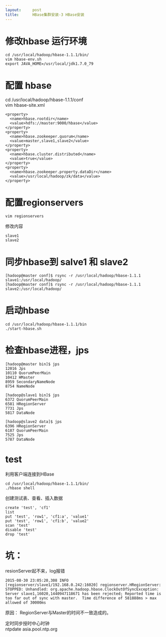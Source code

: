 ```yaml
---
layout:     post
title:      HBase集群安装-3 HBase安装
---
```

<div id="article_content" class="article_content clearfix csdn-tracking-statistics" data-pid="blog" data-mod="popu_307" data-dsm="post">
								            <div id="content_views" class="markdown_views prism-atom-one-dark">
							<!-- flowchart 箭头图标 勿删 -->
							<svg xmlns="http://www.w3.org/2000/svg" style="display: none;"><path stroke-linecap="round" d="M5,0 0,2.5 5,5z" id="raphael-marker-block" style="-webkit-tap-highlight-color: rgba(0, 0, 0, 0);"></path></svg>
							<h1 id="修改hbase-运行环境">修改hbase 运行环境</h1>

<pre><code>cd /usr/local/hadoop/hbase-1.1.1/bin/
vim hbase-env.sh
export JAVA_HOME=/usr/local/jdk1.7.0_79
</code></pre>

<h1 id="配置-hbase">配置 hbase</h1>

<p>cd /usr/local/hadoop/hbase-1.1.1/conf <br>
vim hbase-site.xml</p>

<pre><code>&lt;property&gt;  
  &lt;name&gt;hbase.rootdir&lt;/name&gt;
  &lt;value&gt;hdfs://master:9000/hbase&lt;/value&gt;
&lt;/property&gt;
&lt;property&gt;
  &lt;name&gt;hbase.zookeeper.quorum&lt;/name&gt;
  &lt;value&gt;master,slave1,slave2&lt;/value&gt;
&lt;/property&gt;
&lt;property&gt;
  &lt;name&gt;hbase.cluster.distributed&lt;/name&gt;
  &lt;value&gt;true&lt;/value&gt;
&lt;/property&gt;
&lt;property&gt;
  &lt;name&gt;hbase.zookeeper.property.dataDir&lt;/name&gt;
  &lt;value&gt;/usr/local/hadoop/zk/data&lt;/value&gt;
&lt;/property&gt;
</code></pre>

<h1 id="配置regionservers">配置regionservers</h1>

<pre><code>vim regionservers
</code></pre>

<p>修改内容</p>

<pre><code>slave1
slave2
</code></pre>

<h1 id="同步hbase到-salve1-和-slave2">同步hbase到 salve1 和 slave2</h1>

<pre><code>[hadoop@master conf]$ rsync -r /usr/local/hadoop/hbase-1.1.1 slave1:/usr/local/hadoop/
[hadoop@master conf]$ rsync -r /usr/local/hadoop/hbase-1.1.1 slave2:/usr/local/hadoop/
</code></pre>

<h1 id="启动hbase">启动hbase</h1>

<pre><code>cd /usr/local/hadoop/hbase-1.1.1/bin
./start-hbase.sh
</code></pre>

<h1 id="检查hbase进程jps">检查hbase进程，jps</h1>

<pre><code>[hadoop@master bin]$ jps
12016 Jps
10110 QuorumPeerMain
10412 HMaster
8959 SecondaryNameNode
8754 NameNode

[hadoop@slave1 bin]$ jps
6372 QuorumPeerMain
6581 HRegionServer
7731 Jps
5817 DataNode

[hadoop@slave2 data]$ jps
6396 HRegionServer
6187 QuorumPeerMain
7525 Jps
5787 DataNode
</code></pre>

<h1 id="test">test</h1>

<p>利用客户端连接到HBase</p>

<pre><code>cd /usr/local/hadoop/hbase-1.1.1/bin/
./hbase shell
</code></pre>

<p>创建测试表、查看、插入数据</p>

<pre><code>create 'test', 'cf1'
list
put 'test', 'row1', 'cf1:a', 'value1'     
put 'test', 'row1', 'cf1:b', 'value2'     
scan 'test'    
disable 'test'    
drop 'test'
</code></pre>

<h1 id="坑">坑：</h1>

<p>resionServer起不来，log报错</p>

<pre><code>2015-08-30 23:05:20,308 INFO  [regionserver/slave1/192.168.0.242:16020] regionserver.HRegionServer: STOPPED: Unhandled: org.apache.hadoop.hbase.ClockOutOfSyncException: Server slave1,16020,1440947118671 has been rejected; Reported time is too far out of sync with master.  Time difference of 581888ms &gt; max allowed of 30000ms
</code></pre>

<p>原因： RegionServer与Master的时间不一致造成的。</p>

<p>定时同步授时中心时钟 <br>
ntpdate asia.pool.ntp.org</p>            </div>
						<link href="https://csdnimg.cn/release/phoenix/mdeditor/markdown_views-9e5741c4b9.css" rel="stylesheet">
                </div>